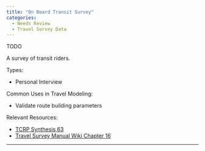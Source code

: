```yaml
---
title: "On Board Transit Survey"
categories:
  - Needs Review
  - Travel Survey Data
---
```


TODO

A survey of transit riders.

Types:

-   Personal Interview

Common Uses in Travel Modeling:

-   Validate route building parameters

Relevant Resources:

-   [TCRP Synthesis 63](TCRP_Synthesis_63)
-   [Travel Survey Manual Wiki Chapter 16](http://www.travelsurveymanual.org/Chapter-16.html)

------------------------------------------------------------------------

